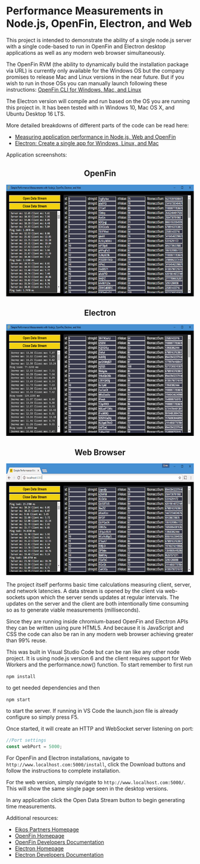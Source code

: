 ﻿# Performance Measurements in Node.js, OpenFin, Electron, and Web
This project is intended to demonstrate the ability of a single node.js server with a single code-based to run in OpenFin and Electron desktop applications as well as any modern web browser simultaneously.

The OpenFin RVM (the ability to dynamically build the installation package via URL) is currently only available for the Windows OS but the company promises to release Mac and Linux versions in the near future.  But if you wish to run in those OSs you can manually launch following these instructions: <a target="_blank" href="https://github.com/openfin/openfin-cli">OpenFin CLI for Windows, Mac, and Linux</a>

The Electron version will compile and run based on the OS you are running this project in.  It has been tested with in Windows 10, Mac OS X, and Ubuntu Desktop 16 LTS.

More detailed breakdowns of different parts of the code can be read here:

* <a href="http://www.eikospartners.com/blog/measuring-application-performance-nodejs-web-openfin" target="_blank">Measuring application performance in Node.js, Web and OpenFin</a>
* <a href="http://www.eikospartners.com/blog/electron-create-a-single-app-for-windows-linux-and-mac" target="_blank">Electron: Create a single app for Windows, Linux, and Mac</a>

Application screenshots:

<div style="text-align: center;">
    <h2>OpenFin</h2>
    <a href="public/images/OpenFinScreeny.gif" target="_blank">
        <img src="public/images/OpenFinScreeny.gif" alt="OpenFin Screen Shot" height="300" >
    </a>
    <h2>Electron</h2>
    <a href="public/images/ElectronScreeny.gif" target="_blank">
        <img src="public/images/ElectronScreeny.gif" alt="Electron Screen Shot" height="300" >
    </a>
    <h2>Web Browser</h2>
    <a href="public/images/WebScreeny.gif" target="_blank">
        <img src="public/images/WebScreeny.gif" alt="OpenFin Screen Shot" height="300" >
    </a>    
</div>

The project itself performs basic time calculations measuring client, server, and network latencies.  A data stream is opened by the client via web-sockets upon which the server sends updates at regular intervals.  The updates on the server and the client are both intentionally time consuming so as to generate viable measurements (milliseconds). 

Since they are running inside chromium-based OpenFin and Electron APIs they can be written using pure HTML5.  And because it is JavaScript and CSS the code can also be ran in any modern web browser achieving greater than 99% reuse.

This was built in Visual Studio Code but can be ran like any other node project.  It is using node.js version 6 and the client requires support for Web Workers and the performance.now() function.  To start remember to first run 

`npm install` 

to get needed dependencies and then 

`npm start`

to start the server.  If running in VS Code the launch.json file is already configure so simply press F5.

Once started, it will create an HTTP and WebSocket server listening on port:

```javascript
//Port settings
const webPort = 5000;
```

For OpenFin and Electron installations, navigate to `http://www.localhost.com:5000/install`, click the Download buttons and follow the instructions to complete installation.

For the web version, simply navigate to `http://www.localhost.com:5000/`.  This will show the same single page seen in the desktop versions.

In any application click the Open Data Stream button to begin generating time measurements.

Additional resources:

* <a href="https://www.eikospartners.com/" target="_blank">Eikos Partners Homepage</a>
* <a href="https://openfin.co/" target="_blank">OpenFin Homepage</a>
* <a href="https://openfin.co/developers/documentation-2/" target="_blank">OpenFin Developers Documentation</a>
* <a href="http://electron.atom.io/" target="_blank">Electron Homepage</a>
* <a href="http://electron.atom.io/docs/" target="_blank">Electron Developers Documentation</a>
